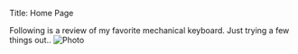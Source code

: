 Title: Home Page

Following is a review of my favorite mechanical keyboard.
Just trying a few things out..
![Photo]({static}images/photo.jpeg)
